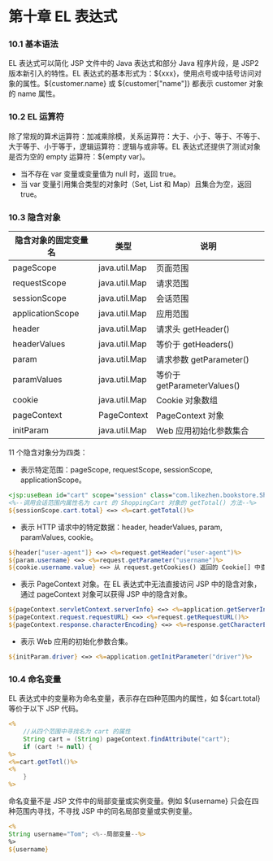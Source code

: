 # 第十章 EL 表达式

### 10.1 基本语法

EL 表达式可以简化 JSP 文件中的 Java 表达式和部分 Java 程序片段，是 JSP2 版本新引入的特性。EL 表达式的基本形式为：\${xxx}，使用点号或中括号访问对象的属性。\${customer.name} 或 \${customer["name"]} 都表示 customer 对象的 name 属性。

### 10.2 EL 运算符

除了常规的算术运算符：加减乘除模，关系运算符：大于、小于、等于、不等于、大于等于、小于等于，逻辑运算符：逻辑与或非等。EL 表达式还提供了测试对象是否为空的 empty 运算符：\${empty var}。

- 当不存在 var 变量或变量值为 null 时，返回 true。
- 当 var 变量引用集合类型的对象时（Set, List 和 Map）且集合为空，返回 true。

### 10.3 隐含对象

| 隐含对象的固定变量名 | 类型          | 说明                        |
| -------------------- | ------------- | --------------------------- |
| pageScope            | java.util.Map | 页面范围                    |
| requestScope         | java.util.Map | 请求范围                    |
| sessionScope         | java.util.Map | 会话范围                    |
| applicationScope     | java.util.Map | 应用范围                    |
| header               | java.util.Map | 请求头 getHeader()          |
| headerValues         | java.util.Map | 等价于 getHeaders()         |
| param                | java.util.Map | 请求参数 getParameter()     |
| paramValues          | java.util.Map | 等价于 getParameterValues() |
| cookie               | java.util.Map | Cookie 对象数组             |
| pageContext          | PageContext   | PageContext 对象            |
| initParam            | java.util.Map | Web 应用初始化参数集合      |

11 个隐含对象分为四类：
- 表示特定范围：pageScope, requestScope, sessionScope, applicationScope。

```jsp
<jsp:useBean id="cart" scope="session" class="com.likezhen.bookstore.ShoppingCart"/>
<%--调用会话范围内属性名为 cart 的 ShoppingCart 对象的 getTotal() 方法--%>
${sessionScope.cart.total} <=> <%=cart.getTotal()%>
```

- 表示 HTTP 请求中的特定数据：header, headerValues, param, paramValues, cookie。

```jsp
${header["user-agent"]} <=> <%=request.getHeader("user-agent")%>
${param.username} <=> <%=request.getParameter("username")%>
${cookie.username.value} <=> 从 request.getCookies() 返回的 Cookie[] 中查找名为 username 的 Cookie 对象，调用其 getValue() 方法
```

- 表示 PageContext 对象。在 EL 表达式中无法直接访问 JSP 中的隐含对象，通过 pageContext 对象可以获得 JSP 中的隐含对象。

```jsp
${pageContext.servletContext.serverInfo} <=> <%=application.getServerInfo()%>
${pageContext.request.requestURL} <=> <%=request.getRequestURL()%>
${pageContext.response.characterEncoding} <=> <%=response.getCharacterEncoding()%>
```

- 表示 Web 应用的初始化参数合集。
```jsp
${initParam.driver} <=> <%=application.getInitParameter("driver")%>
```

### 10.4 命名变量

EL 表达式中的变量称为命名变量，表示存在四种范围内的属性，如 ${cart.total} 等价于以下 JSP 代码。

```jsp
<%
    //从四个范围中寻找名为 cart 的属性
    String cart = (String) pageContext.findAttribute("cart");
    if (cart != null) {
%>
<%=cart.getTotl()%>
<%
    }
%>
```
命名变量不是 JSP 文件中的局部变量或实例变量。例如 ${username} 只会在四种范围内寻找，不寻找 JSP 中的同名局部变量或实例变量。
```jsp
<%
String username="Tom"; <%--局部变量--%>
%>
${username}
```

